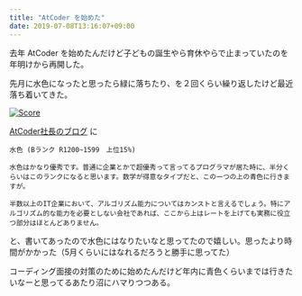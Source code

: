 ```yaml
---
title: "AtCoder を始めた"
date: 2019-07-08T13:16:07+09:00
---
```


去年 AtCoder を始めたんだけど子どもの誕生やら育休やらで止まっていたのを年明けから再開した。

先月に水色になったと思ったら緑に落ちたり、を２回くらい繰り返したけど最近落ち着いてきた。

[![Score](https://atcoder.jp/users/takecian)](/images/atcoder_20190708.png)

[AtCoder社長のブログ](http://chokudai.hatenablog.com/entry/2019/02/11/155904) に

```
水色 (Bランク R1200~1599　上位15%)

水色はかなり優秀です。普通に企業とかで超優秀って言ってるプログラマが居た時に、半分くらいはこのランクになると思います。数学が得意なタイプだと、この一つの上の青色に行きますが。

半数以上のIT企業において、アルゴリズム能力についてはカンストと言えるでしょう。特にアルゴリズム的な能力を必要としない会社であれば、ここから上はレートを上げても実務に役立つ部分はほとんどありません。
```

と、書いてあったので水色にはなりたいなと思ってたので嬉しい。思ったより時間がかかった（5月くらいにはなれるだろうと勝手に思ってた）

コーディング面接の対策のために始めたんだけど年内に青色くらいまでは行きたいなーと思ってるあたり沼にハマりつつある。
